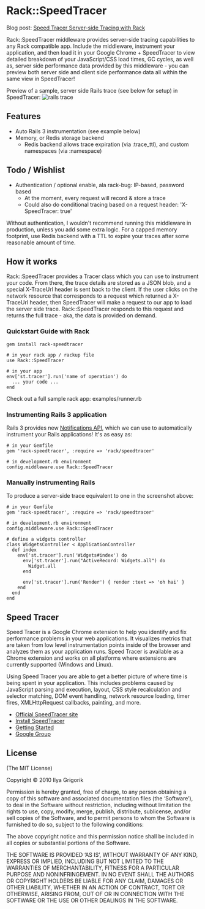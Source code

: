 Rack::SpeedTracer
=========

Blog post: [Speed Tracer Server-side Tracing with Rack](http://www.igvita.com/2010/07/19/speed-tracer-server-side-tracing-with-rack/)

Rack::SpeedTracer middleware provides server-side tracing capabilities to any Rack compatible app. Include the middleware, instrument your application, and then load it in your Google Chrome + SpeedTracer to view detailed breakdown of your JavaScript/CSS load times, GC cycles, as well as, server side performance data provided by this middleware - you can preview both server side and client side performance data all within the same view in SpeedTracer!

Preview of a sample, server side Rails trace (see below for setup) in SpeedTracer:
![rails trace](http://img.skitch.com/20100717-cd31bhd5dh13sge7c2q1hefh4p.png)

Features
---------

* Auto Rails 3 instrumentation (see example below)
* Memory, or Redis storage backend
  * Redis backend allows trace expiration (via :trace_ttl), and custom namespaces (via :namespace)

Todo / Wishlist
---------------

* Authentication / optional enable, ala rack-bug: IP-based, password based
  * At the moment, every request will record & store a trace
  * Could also do conditional tracing based on a request header: 'X-SpeedTracer: true'

Without authentication, I wouldn't recommend running this middleware in production, unless you add some extra logic. For a capped memory footprint, use Redis backend with a TTL to expire your traces after some reasonable amount of time.

How it works
------------

Rack::SpeedTracer provides a Tracer class which you can use to instrument your code. From there, the trace details are stored as a JSON blob, and a special X-TraceUrl header is sent back to the client. If the user clicks on the network resource that corresponds to a request which returned a X-TraceUrl header, then SpeedTracer will make a request to our app to load the server side trace. Rack::SpeedTracer responds to this request and returns the full trace - aka, the data is provided on demand.

### Quickstart Guide with Rack ###

    gem install rack-speedtracer

    # in your rack app / rackup file
    use Rack::SpeedTracer

    # in your app
    env['st.tracer'].run('name of operation') do
      ... your code ...
    end

Check out a full sample rack app: examples/runner.rb

### Instrumenting Rails 3 application ###
Rails 3 provides new [Notifications API](http://edgeapi.rubyonrails.org/classes/ActiveSupport/Notifications.html), which we can use to automatically instrument your Rails applications! It's as easy as:

    # in your Gemfile
    gem 'rack-speedtracer', :require => 'rack/speedtracer'

    # in development.rb environment
    config.middleware.use Rack::SpeedTracer

### Manually instrumenting Rails ###
To produce a server-side trace equivalent to one in the screenshot above:

    # in your Gemfile
    gem 'rack-speedtracer', :require => 'rack/speedtracer'

    # in development.rb environment
    config.middleware.use Rack::SpeedTracer

    # define a widgets controller
    class WidgetsController < ApplicationController
      def index
        env['st.tracer'].run('Widgets#index') do
          env['st.tracer'].run("ActiveRecord: Widgets.all") do
            Widget.all
          end

          env['st.tracer'].run('Render') { render :text => 'oh hai' }
        end
      end
    end

Speed Tracer
------------

Speed Tracer is a Google Chrome extension to help you identify and fix performance problems in your web applications. It visualizes metrics that are taken from low level instrumentation points inside of the browser and analyzes them as your application runs. Speed Tracer is available as a Chrome extension and works on all platforms where extensions are currently supported (Windows and Linux).

Using Speed Tracer you are able to get a better picture of where time is being spent in your application. This includes problems caused by JavaScript parsing and execution, layout, CSS style recalculation and selector matching, DOM event handling, network resource loading, timer fires, XMLHttpRequest callbacks, painting, and more.

* [Official SpeedTracer site](http://code.google.com/webtoolkit/speedtracer/)
* [Install SpeedTracer](http://code.google.com/webtoolkit/speedtracer/get-started.html#downloading)
* [Getting Started](http://code.google.com/webtoolkit/speedtracer/speed-tracer-examples.html)
* [Google Group](https://groups.google.com/group/speedtracer/topics)

License
-------

(The MIT License)

Copyright © 2010 Ilya Grigorik

Permission is hereby granted, free of charge, to any person obtaining a copy of this software and associated documentation files (the ‘Software’), to deal in the Software without restriction, including without limitation the rights to use, copy, modify, merge, publish, distribute, sublicense, and/or sell copies of the Software, and to permit persons to whom the Software is furnished to do so, subject to the following conditions:

The above copyright notice and this permission notice shall be included in all copies or substantial portions of the Software.

THE SOFTWARE IS PROVIDED ‘AS IS’, WITHOUT WARRANTY OF ANY KIND, EXPRESS OR IMPLIED, INCLUDING BUT NOT LIMITED TO THE WARRANTIES OF MERCHANTABILITY, FITNESS FOR A PARTICULAR PURPOSE AND NONINFRINGEMENT. IN NO EVENT SHALL THE AUTHORS OR COPYRIGHT HOLDERS BE LIABLE FOR ANY CLAIM, DAMAGES OR OTHER LIABILITY, WHETHER IN AN ACTION OF CONTRACT, TORT OR OTHERWISE, ARISING FROM, OUT OF OR IN CONNECTION WITH THE SOFTWARE OR THE USE OR OTHER DEALINGS IN THE SOFTWARE.